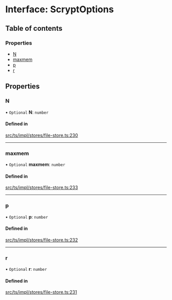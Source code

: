 # Interface: ScryptOptions

## Table of contents

### Properties

- [N](ScryptOptions.md#n)
- [maxmem](ScryptOptions.md#maxmem)
- [p](ScryptOptions.md#p)
- [r](ScryptOptions.md#r)

## Properties

### N

• `Optional` **N**: `number`

#### Defined in

[src/ts/impl/stores/file-store.ts:230](https://gitlab.com/i3-market/code/wp3/t3.2/i3m-wallet-monorepo/-/blob/1e32caa/packages/base-wallet/src/ts/impl/stores/file-store.ts#L230)

___

### maxmem

• `Optional` **maxmem**: `number`

#### Defined in

[src/ts/impl/stores/file-store.ts:233](https://gitlab.com/i3-market/code/wp3/t3.2/i3m-wallet-monorepo/-/blob/1e32caa/packages/base-wallet/src/ts/impl/stores/file-store.ts#L233)

___

### p

• `Optional` **p**: `number`

#### Defined in

[src/ts/impl/stores/file-store.ts:232](https://gitlab.com/i3-market/code/wp3/t3.2/i3m-wallet-monorepo/-/blob/1e32caa/packages/base-wallet/src/ts/impl/stores/file-store.ts#L232)

___

### r

• `Optional` **r**: `number`

#### Defined in

[src/ts/impl/stores/file-store.ts:231](https://gitlab.com/i3-market/code/wp3/t3.2/i3m-wallet-monorepo/-/blob/1e32caa/packages/base-wallet/src/ts/impl/stores/file-store.ts#L231)
